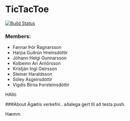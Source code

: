 # TicTacToe
[![Build Status](https://travis-ci.org/Lestann/TicTacToe.svg?branch=master)](https://travis-ci.org/Lestann/TicTacToe)

### Members:
- Fannar Þór Ragnarsson
- Harpa Guðrún Hreinsdóttir
- Jóhann Helgi Gunnarsson
- Kolbeinn Ari Arnórsson
- Kristján Ingi Geirsson
- Steinar Haraldsson
- Sóley Ásgeirsdóttir
- Vigdís Birna Þorsteinsdóttir


HAlló

###About
Ágætis verkefni.. aðalega gert til að testa push.

Hæmm
